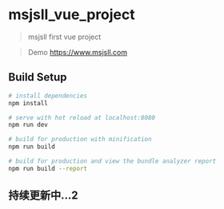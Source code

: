 # msjsll_vue_project

> msjsll first vue project

> Demo https://www.msjsll.com
## Build Setup

``` bash
# install dependencies
npm install

# serve with hot reload at localhost:8080
npm run dev

# build for production with minification
npm run build

# build for production and view the bundle analyzer report
npm run build --report
```
## 持续更新中...2
